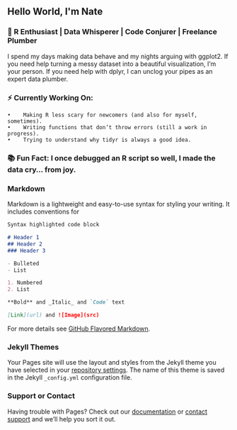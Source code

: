 ## Hello World, I'm Nate

### 🔧 R Enthusiast | Data Whisperer | Code Conjurer | Freelance Plumber
I spend my days making data behave and my nights arguing with ggplot2. If you need help turning a messy dataset into a beautiful visualization, I’m your person. If you need help with dplyr, I can unclog your pipes as an expert data plumber.

### ⚡️ Currently Working On:
    •    Making R less scary for newcomers (and also for myself, sometimes).
    •    Writing functions that don’t throw errors (still a work in progress).
    •    Trying to understand why tidyr is always a good idea.
    
### 📚 Fun Fact: I once debugged an R script so well, I made the data cry… from joy.

### Markdown

Markdown is a lightweight and easy-to-use syntax for styling your writing. It includes conventions for

```markdown
Syntax highlighted code block

# Header 1
## Header 2
### Header 3

- Bulleted
- List

1. Numbered
2. List

**Bold** and _Italic_ and `Code` text

[Link](url) and ![Image](src)
```

For more details see [GitHub Flavored Markdown](https://guides.github.com/features/mastering-markdown/).

### Jekyll Themes

Your Pages site will use the layout and styles from the Jekyll theme you have selected in your [repository settings](https://github.com/npwi223/npwi223.github.io/settings). The name of this theme is saved in the Jekyll `_config.yml` configuration file.

### Support or Contact

Having trouble with Pages? Check out our [documentation](https://docs.github.com/categories/github-pages-basics/) or [contact support](https://github.com/contact) and we’ll help you sort it out.
